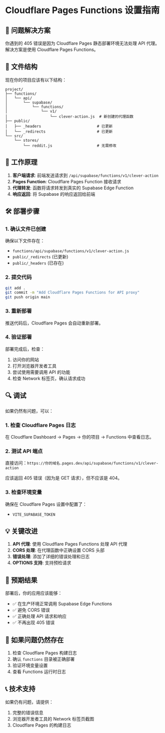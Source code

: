 # Cloudflare Pages Functions 设置指南

## 🚀 问题解决方案

你遇到的 405 错误是因为 Cloudflare Pages 静态部署环境无法处理 API 代理。解决方案是使用 Cloudflare Pages Functions。

## 📁 文件结构

现在你的项目应该有以下结构：

```
project/
├── functions/
│   └── api/
│       └── supabase/
│           └── functions/
│               └── v1/
│                   └── clever-action.js  # 新创建的代理函数
├── public/
│   ├── _headers                         # 已更新
│   └── _redirects                       # 已更新
└── src/
    └── stores/
        └── reddit.js                    # 无需修改
```

## 🔧 工作原理

1. **客户端请求**: 前端发送请求到 `/api/supabase/functions/v1/clever-action`
2. **Pages Function**: Cloudflare Pages Function 接收请求
3. **代理转发**: 函数将请求转发到真实的 Supabase Edge Function
4. **响应返回**: 将 Supabase 的响应返回给前端

## 🛠️ 部署步骤

### 1. 确认文件已创建

确保以下文件存在：
- `functions/api/supabase/functions/v1/clever-action.js`
- `public/_redirects` (已更新)
- `public/_headers` (已存在)

### 2. 提交代码

```bash
git add .
git commit -m "Add Cloudflare Pages Functions for API proxy"
git push origin main
```

### 3. 重新部署

推送代码后，Cloudflare Pages 会自动重新部署。

### 4. 验证部署

部署完成后，检查：
1. 访问你的网站
2. 打开浏览器开发者工具
3. 尝试使用需要调用 API 的功能
4. 检查 Network 标签页，确认请求成功

## 🔍 调试

如果仍然有问题，可以：

### 1. 检查 Cloudflare Pages 日志

在 Cloudflare Dashboard → Pages → 你的项目 → Functions 中查看日志。

### 2. 测试 API 端点

直接访问：`https://你的域名.pages.dev/api/supabase/functions/v1/clever-action`

应该返回 405 错误（因为是 GET 请求），但不应该是 404。

### 3. 检查环境变量

确保在 Cloudflare Pages 设置中配置了：
- `VITE_SUPABASE_TOKEN`

## 💡 关键改进

1. **API 代理**: 使用 Cloudflare Pages Functions 处理 API 代理
2. **CORS 处理**: 在代理函数中正确设置 CORS 头部
3. **错误处理**: 添加了详细的错误处理和日志
4. **OPTIONS 支持**: 支持预检请求

## 🎯 预期结果

部署后，你的应用应该能够：
- ✅ 在生产环境正常调用 Supabase Edge Functions
- ✅ 避免 CORS 错误
- ✅ 正确处理 API 请求和响应
- ✅ 不再出现 405 错误

## 🔄 如果问题仍然存在

1. 检查 Cloudflare Pages 构建日志
2. 确认 `functions` 目录被正确部署
3. 验证环境变量设置
4. 查看 Functions 运行时日志

## 📞 技术支持

如果仍有问题，请提供：
1. 完整的错误信息
2. 浏览器开发者工具的 Network 标签页截图
3. Cloudflare Pages 的构建日志 